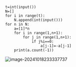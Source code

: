 ```
t=int(input())
N=[]
for i in range(t):
    N.append(int(input()))
for n in N:
    a=[1]*n
    for i in range(1,n+1):
        for j in range(1,n+1):
            if j%i==0:
                a[j-1]=-a[j-1]
    print(a.count(-1))
```

![image-20241018233337737](C:\Users\huawei\AppData\Roaming\Typora\typora-user-images\image-20241018233337737.png)